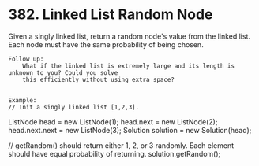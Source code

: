 # 382. Linked List Random Node

Given a singly linked list, return a random node's value from the linked list. Each node must
        have the same probability of being chosen.

    Follow up:
        What if the linked list is extremely large and its length is unknown to you? Could you solve
        this efficiently without using extra space?
    

    Example:
    // Init a singly linked list [1,2,3].
ListNode head = new ListNode(1);
head.next = new ListNode(2);
head.next.next = new ListNode(3);
Solution solution = new Solution(head);

// getRandom() should return either 1, 2, or 3 randomly. Each element should have equal probability of returning.
solution.getRandom();